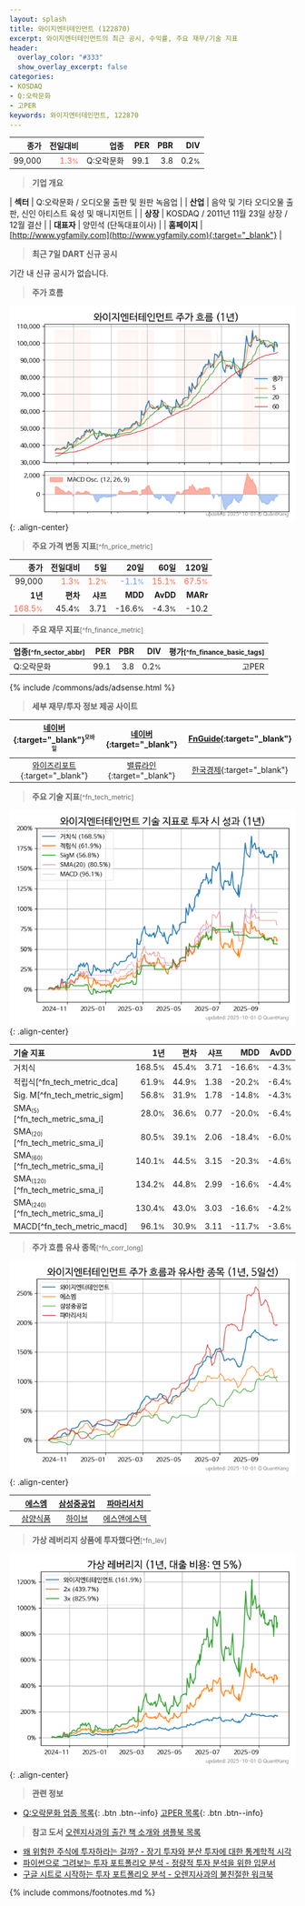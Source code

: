 ```yaml
---
layout: splash
title: 와이지엔터테인먼트 (122870)
excerpt: 와이지엔터테인먼트의 최근 공시, 수익률, 주요 재무/기술 지표
header:
  overlay_color: "#333"
  show_overlay_excerpt: false
categories:
- KOSDAQ
- Q:오락문화
- 고PER
keywords: 와이지엔터테인먼트, 122870
---
```


| **종가** | **전일대비** | **업종** | **PER** | **PBR** | **DIV** |
| -------: | -----------: | -------: | ------: | ------: | ------: |
| 99,000 | <span style="color: tomato">1.3<small>%</small></span> | Q:오락문화 | 99.1 | 3.8 | 0.2<small>%</small> |

<!-- more -->


> **기업 개요**<a id="company"></a>

| <span style="white-space:nowrap;">**섹터**</span> | Q:오락문화 / 오디오물 출판 및 원판 녹음업 |
| <span style="white-space:nowrap;">**산업**</span> | 음악 및 기타 오디오물 출판, 신인 아티스트 육성 및 매니지먼트 |
| <span style="white-space:nowrap;">**상장**</span> | KOSDAQ / 2011년 11월 23일 상장 / 12월 결산 |
| <span style="white-space:nowrap;">**대표자**</span> | 양민석 (단독대표이사) |
| <span style="white-space:nowrap;">**홈페이지**</span> | [http://www.ygfamily.com](http://www.ygfamily.com){:target="_blank"} |


> **최근 7일 DART 신규 공시**<a id="dart"></a>

기간 내 신규 공시가 없습니다.


> **주가 흐름**<a id="price"></a>

![122870](/stock/images/122870.png){: .align-center}


> **주요 가격 변동 지표**<small>[^fn_price_metric]</small>

| **종가** | **전일대비** | **5일** | **20일** | **60일** | **120일** |
| -------: | -----------: | ------: | -------: | -------: | --------: |
| 99,000 | <span style="color: tomato">1.3<small>%</small></span> | <span style="color: tomato">1.2<small>%</small></span> | <span style="color: cornflowerblue">-1.1<small>%</small></span> | <span style="color: tomato">15.1<small>%</small></span> | <span style="color: tomato">67.5<small>%</small></span> |
| **1년** | **편차** | **샤프** | **MDD** | **AvDD** | **MARr** |
| <span style="color: tomato">168.5<small>%</small></span> | 45.4<small>%</small> | 3.71 | -16.6<small>%</small> | -4.3<small>%</small> | -10.2 |


> **주요 재무 지표**<small>[^fn_finance_metric]</small>

| **업종**<small>[^fn_sector_abbr]</small> | **PER** | **PBR** | **DIV** | **평가**<small>[^fn_finance_basic_tags]</small> |
| :--------------------------------------- | ------: | ------: | ------: | ----------------------------------------------: |
| Q:오락문화 | 99.1 | 3.8 | 0.2<small>%</small> | 고PER |



{% include /commons/ads/adsense.html %}

> **세부 재무/투자 정보 제공 사이트**

| [네이버](https://m.stock.naver.com/domestic/stock/122870/finance/summary){:target="_blank"}<sup><small>모바일</small></sup> | [네이버](https://finance.naver.com/item/coinfo.naver?code=122870){:target="_blank"} | [FnGuide](https://comp.fnguide.com/SVO2/ASP/SVD_Invest.asp?gicode=A122870&MenuYn=Y){:target="_blank"} |
| :---: | :---: | :---: |
| [와이즈리포트](https://comp.wisereport.co.kr/company/c1040001.aspx?cmp_cd=122870){:target="_blank"} | [밸류라인](https://www.valueline.co.kr/finance/summary/122870){:target="_blank"} | [한국경제](https://markets.hankyung.com/stock/122870/financial-summary){:target="_blank"} |


> **주요 기술 지표**<small>[^fn_tech_metric]</small>


![122870](/stock/images/122870_tech.png){: .align-center}

| **기술 지표** | **1년** | **편차** | **샤프** | **MDD** | **AvDD** |
| :------------ | ------: | -----------: | -------: | ------: | -------: |
| 거치식 | 168.5<small>%</small> | 45.4<small>%</small> | 3.71 | -16.6<small>%</small> | -4.3<small>%</small> |
| 적립식[^fn_tech_metric_dca] | 61.9<small>%</small> | 44.9<small>%</small> | 1.38 | -20.2<small>%</small> | -6.4<small>%</small> |
| Sig. M[^fn_tech_metric_sigm] | 56.8<small>%</small> | 31.9<small>%</small> | 1.78 | -14.8<small>%</small> | -4.3<small>%</small> |
| SMA<small><sub>(5)</sub></small>[^fn_tech_metric_sma_i] | 28.0<small>%</small> | 36.6<small>%</small> | 0.77 | -20.0<small>%</small> | -6.4<small>%</small> |
| SMA<small><sub>(20)</sub></small>[^fn_tech_metric_sma_i] | 80.5<small>%</small> | 39.1<small>%</small> | 2.06 | -18.4<small>%</small> | -6.0<small>%</small> |
| SMA<small><sub>(60)</sub></small>[^fn_tech_metric_sma_i] | 140.1<small>%</small> | 44.5<small>%</small> | 3.15 | -20.3<small>%</small> | -4.6<small>%</small> |
| SMA<small><sub>(120)</sub></small>[^fn_tech_metric_sma_i] | 134.2<small>%</small> | 44.8<small>%</small> | 2.99 | -16.6<small>%</small> | -4.4<small>%</small> |
| SMA<small><sub>(240)</sub></small>[^fn_tech_metric_sma_i] | 130.4<small>%</small> | 43.0<small>%</small> | 3.03 | -16.6<small>%</small> | -4.2<small>%</small> |
| MACD[^fn_tech_metric_macd] | 96.1<small>%</small> | 30.9<small>%</small> | 3.11 | -11.7<small>%</small> | -3.6<small>%</small> |


> **주가 흐름 유사 종목**<a id="corr"></a><small>[^fn_corr_long]</small>

![122870](/stock/images/122870_corr.png){: .align-center}

|       | [에스엠](/041510/) | [삼성중공업](/010140/) | [파마리서치](/214450/) |
| :---: | :------------------------------------: | :------------------------------------: | :------------------------------------: |
|       | [삼양식품](/003230/) | [하이브](/352820/) | [에스앤에스텍](/101490/) |


> **가상 레버리지 상품에 투자했다면**<a id="2x"></a><small>[^fn_lev]</small>

![122870](/stock/images/122870_2x.png){: .align-center}


> **관련 정보**

- [Q:오락문화 업종 목록](/stats/sector/kosdaq_업종_오락문화_종목/){: .btn .btn--info} [고PER 목록](/fn/fn_high_per/){: .btn .btn--info}

> **참고 도서** [오렌지사과의 출간 책 소개와 샘플북 목록](https://kongdori.tistory.com/691)

- [왜 위험한 주식에 투자하라는 걸까? - 장기 투자와 분산 투자에 대한 통계학적 시각](https://kongdori.tistory.com/421)
- [파이썬으로 그려보는 투자 포트폴리오 분석  - 정량적 투자 분석을 위한 입문서](https://kongdori.tistory.com/643)
- [구글 시트로 시작하는 투자 포트폴리오 분석 - 오렌지사과의 불친절한 워크북](https://kongdori.tistory.com/449)


{% include commons/footnotes.md %}